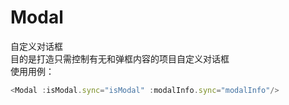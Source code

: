 # Modal
自定义对话框 <br>
目的是打造只需控制有无和弹框内容的项目自定义对话框<br>
使用用例：<br>
```javascript
<Modal :isModal.sync="isModal" :modalInfo.sync="modalInfo"/>

